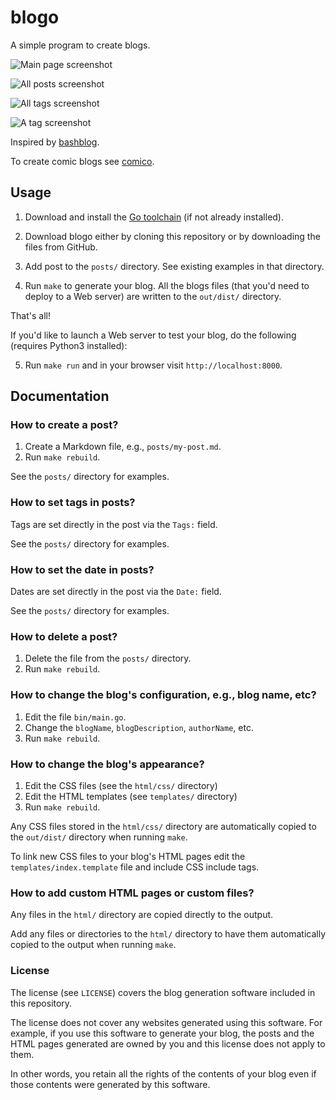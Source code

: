# blogo

A simple program to create blogs.

![Main page screenshot](https://github.com/user-attachments/assets/ab20252f-3734-4d1c-9da5-fba9285ae0cf)

![All posts screenshot](https://github.com/user-attachments/assets/27bfd327-39d3-4ae7-9c33-14cbb41eec8c)

![All tags screenshot](https://github.com/user-attachments/assets/636cfed9-b10c-49d8-9d65-c9b8fc6512e2)

![A tag screenshot](https://github.com/user-attachments/assets/2aec10cb-5017-4a86-8523-4c03a383cbc2)

Inspired by [bashblog](https://github.com/cfenollosa/bashblog).

To create comic blogs see [comico](http://github.com/jabolopes/comico).

## Usage

1. Download and install the [Go toolchain](https://go.dev/doc/install) (if not
   already installed).

2. Download blogo either by cloning this repository or by downloading the files
   from GitHub.

3. Add post to the `posts/` directory. See existing examples in that directory.

4. Run `make` to generate your blog. All the blogs files (that you'd need to
   deploy to a Web server) are written to the `out/dist/` directory.

That's all!

If you'd like to launch a Web server to test your blog, do the following
(requires Python3 installed):

5. Run `make run` and in your browser visit `http://localhost:8000`.

## Documentation

### How to create a post?

1. Create a Markdown file, e.g., `posts/my-post.md`.
2. Run `make rebuild`.

See the `posts/` directory for examples.

### How to set tags in posts?

Tags are set directly in the post via the `Tags:` field.

See the `posts/` directory for examples.

### How to set the date in posts?

Dates are set directly in the post via the `Date:` field.

See the `posts/` directory for examples.

### How to delete a post?

1. Delete the file from the `posts/` directory.
2. Run `make rebuild`.

### How to change the blog's configuration, e.g., blog name, etc?

1. Edit the file `bin/main.go`.
2. Change the `blogName`, `blogDescription`, `authorName`, etc.
3. Run `make rebuild`.

### How to change the blog's appearance?

1. Edit the CSS files (see the `html/css/` directory)
2. Edit the HTML templates (see `templates/` directory)
3. Run `make rebuild`.

Any CSS files stored in the `html/css/` directory are automatically copied
to the `out/dist/` directory when running `make`.

To link new CSS files to your blog's HTML pages edit the
`templates/index.template` file and include CSS include tags.

### How to add custom HTML pages or custom files?

Any files in the `html/` directory are copied directly to the output.

Add any files or directories to the `html/` directory to have them automatically copied to the output when running `make`.

### License

The license (see `LICENSE`) covers the blog generation software included in this
repository.

The license does not cover any websites generated using this software. For
example, if you use this software to generate your blog, the posts and the HTML
pages generated are owned by you and this license does not apply to them.

In other words, you retain all the rights of the contents of your blog even if
those contents were generated by this software.
